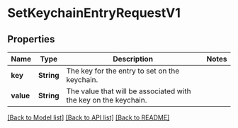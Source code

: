 # SetKeychainEntryRequestV1

## Properties
Name | Type | Description | Notes
------------ | ------------- | ------------- | -------------
**key** | **String** | The key for the entry to set on the keychain. | 
**value** | **String** | The value that will be associated with the key on the keychain. | 

[[Back to Model list]](../README.md#documentation-for-models) [[Back to API list]](../README.md#documentation-for-api-endpoints) [[Back to README]](../README.md)


